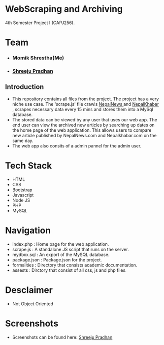 # WebScraping and Archiving

4th Semester Project I (CAPJ256).

# Team

- ### Momik Shrestha(Me)
- ### <a href = "https://github.com/shreejupradhan">Shreeju Pradhan</a>

## Introduction

- This repository contains all files from the project. The project has a very niche use case. The 'scrape.js' file crawls <a href="https://nepalnews.com/">NepalNews </a> and <a href="https://nepalKhabar.com/">NepalKhabar </a>, scrapes necessary data every 15 mins and stores them into a MySql database.
- The stored data can be viewed by any user that uses our web app. The end user can view the archived new articles by searching up dates on the home page of the web application. This allows users to compare new article published by NepalNews.com and Nepalkhabar.com on the same day.
- The web app also consits of a admin pannel for the admin user.

# Tech Stack

- HTML
- CSS
- Bootstrap
- Javascript
- Node JS
- PHP
- MySQL

# Navigation

- index.php : Home page for the web application.
- scrape.js : A standalone JS script that runs on the server.
- mydbxx.sql : An export of the MySQL database.
- package.json : Package.json for the project.
- formalities : Directory that consists academic documentation.
- assests : Dirctory that consist of all css, js and php files.

# Desclaimer

- Not Object Oriented

# Screenshots

- Screenshots can be found here: <a href="https://github.com/shreejupradhan/WebScraping-Archiving"> Shreeju Pradhan </a>
